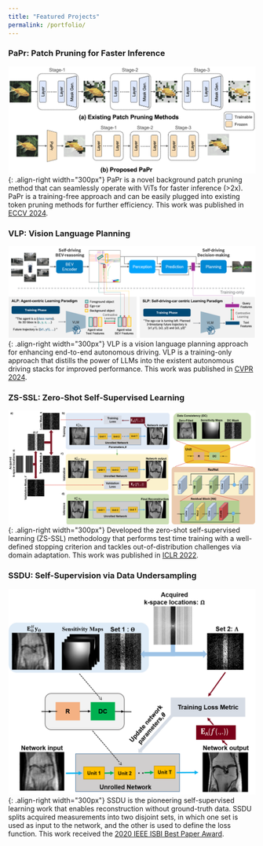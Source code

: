 ```yaml
---
title: "Featured Projects"
permalink: /portfolio/
---
```


### PaPr: Patch Pruning for Faster Inference
![Illustration of MTA](/images/papr.png){: .align-right width="300px"} PaPr is a novel background patch pruning method that can seamlessly operate with ViTs for faster inference (>2x). PaPr is a training-free approach and can be easily plugged into existing token pruning methods for further efficiency. This work was published in [ECCV 2024](https://arxiv.org/pdf/2403.18965).

### VLP: Vision Language Planning
![Illustration of MTA](/images/vlp.png){: .align-right width="300px"} VLP is a vision language planning approach for enhancing end-to-end autonomous driving. VLP is a training-only approach that distills the power of LLMs into the existent autonomous driving stacks for improved performance. This work was published in [CVPR 2024](https://openaccess.thecvf.com/content/CVPR2024/papers/Pan_VLP_Vision_Language_Planning_for_Autonomous_Driving_CVPR_2024_paper.pdf).

### ZS-SSL: Zero-Shot Self-Supervised Learning
![Illustration of ZS-SSL](/images/zs_ssl_overview.png){: .align-right width="300px"}
Developed the zero-shot self-supervised learning (ZS-SSL) methodology that performs test time training with a well-defined stopping criterion and tackles out-of-distribution challenges via domain adaptation. This work was published in [ICLR 2022](https://openreview.net/pdf?id=085y6YPaYjP).

### SSDU: Self-Supervision via Data Undersampling
![Illustration of ZS-SSL](/images/ssdu.png){: .align-right width="300px"}
SSDU is the pioneering self-supervised learning work that enables reconstruction without ground-truth data. SSDU splits acquired measurements into two disjoint sets, in which one set is used as input to the network, and the other is used to define the loss function. This work received the [2020 IEEE ISBI Best Paper Award](https://biomedicalimaging.org/2020/wp-content/uploads/static-html-to-wp/data/dff0d41695bbae509355435cd32ecf5d/best-paper-awards.html). 
